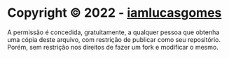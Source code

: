 # Copyright © 2022 - [iamlucasgomes](https://github.com/iamlucasgomes)

A permissão é concedida, gratuitamente, a qualquer pessoa que obtenha uma cópia deste arquivo, com restrição de publicar como seu repositório. Porém, sem restrição nos direitos de fazer um fork e modificar o mesmo.